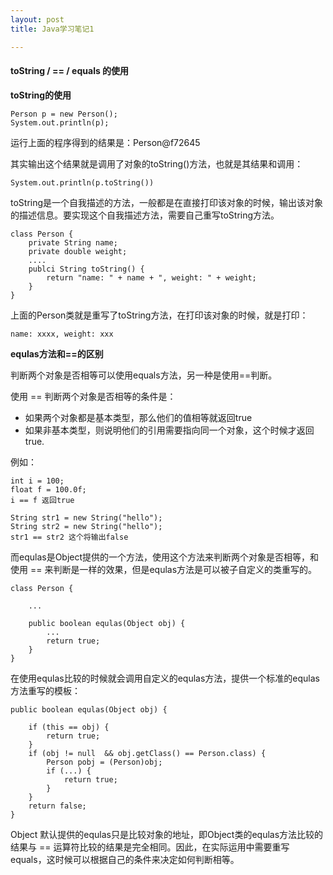 ```yaml
---
layout: post
title: Java学习笔记1

---
```


#### toString / == / equals 的使用

**toString的使用**

	Person p = new Person();
	System.out.println(p);

运行上面的程序得到的结果是：Person@f72645

其实输出这个结果就是调用了对象的toString()方法，也就是其结果和调用：

	System.out.println(p.toString())

toString是一个自我描述的方法，一般都是在直接打印该对象的时候，输出该对象的描述信息。要实现这个自我描述方法，需要自己重写toString方法。

	class Person {
		private String name;
		private double weight;
		....
		publci String toString() {
			return "name: " + name + ", weight: " + weight;
		}
	}

上面的Person类就是重写了toString方法，在打印该对象的时候，就是打印：

	name: xxxx, weight: xxx

**equlas方法和==的区别**

判断两个对象是否相等可以使用equals方法，另一种是使用==判断。

使用 == 判断两个对象是否相等的条件是：

* 如果两个对象都是基本类型，那么他们的值相等就返回true
* 如果非基本类型，则说明他们的引用需要指向同一个对象，这个时候才返回true.

例如：

	int i = 100;
	float f = 100.0f;
	i == f 返回true
	
	String str1 = new String("hello");
	String str2 = new String("hello");
	str1 == str2 这个将输出false
	

而equlas是Object提供的一个方法，使用这个方法来判断两个对象是否相等，和使用 == 来判断是一样的效果，但是equlas方法是可以被子自定义的类重写的。

	class Person {
	
		...
		
		public boolean equlas(Object obj) {
			... 
			return true;
		}
	}
在使用equlas比较的时候就会调用自定义的equlas方法，提供一个标准的equlas方法重写的模板：

	public boolean equlas(Object obj) {
	
		if (this == obj) {
			return true;
		}
		if (obj != null  && obj.getClass() == Person.class) {
			Person pobj = (Person)obj;
			if (...) {
				return true;
			}
		}
		return false;
	}

Object 默认提供的equlas只是比较对象的地址，即Object类的equlas方法比较的结果与 == 运算符比较的结果是完全相同。因此，在实际运用中需要重写equals，这时候可以根据自己的条件来决定如何判断相等。
	